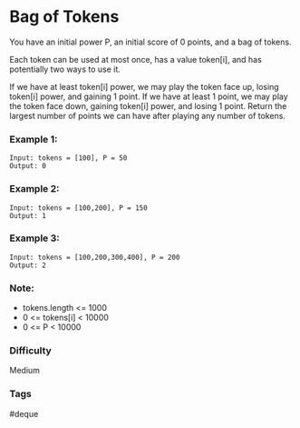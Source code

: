 # Bag of Tokens

You have an initial power P, an initial score of 0 points, and a bag of tokens.

Each token can be used at most once, has a value token[i], and has potentially
two ways to use it.

If we have at least token[i] power, we may play the token face up, losing
token[i] power, and gaining 1 point.
If we have at least 1 point, we may play the token face down, gaining
token[i] power, and losing 1 point.
Return the largest number of points we can have after playing any number
of tokens.

### Example 1:

```
Input: tokens = [100], P = 50
Output: 0
```

### Example 2:

```
Input: tokens = [100,200], P = 150
Output: 1
```

### Example 3:

```
Input: tokens = [100,200,300,400], P = 200
Output: 2
```

### Note:

- tokens.length <= 1000
- 0 <= tokens[i] < 10000
- 0 <= P < 10000

### Difficulty

Medium

### Tags

#deque